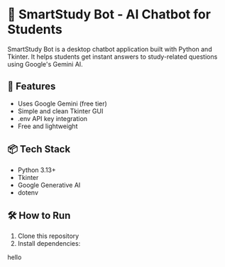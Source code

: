# 🧠 SmartStudy Bot - AI Chatbot for Students

SmartStudy Bot is a desktop chatbot application built with Python and Tkinter. It helps students get instant answers to study-related questions using Google's Gemini AI.

## 🚀 Features
- Uses Google Gemini (free tier)
- Simple and clean Tkinter GUI
- .env API key integration
- Free and lightweight

## 📦 Tech Stack
- Python 3.13+
- Tkinter
- Google Generative AI
- dotenv

## 🛠 How to Run

1. Clone this repository  
2. Install dependencies:
 
hello
